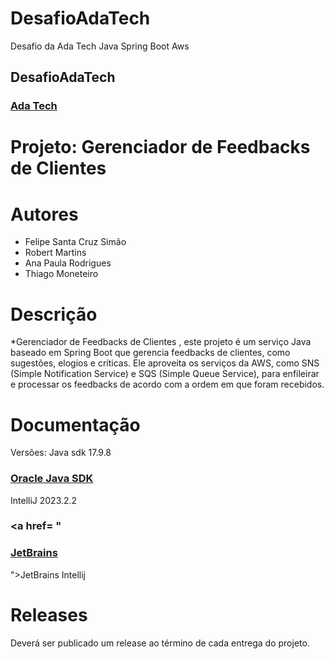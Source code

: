# DesafioAdaTech
Desafio da Ada Tech Java Spring Boot Aws

<h2>DesafioAdaTech</h2>
<h3><a href= "https://ada.tech/">Ada Tech</a></h3>

# Projeto: Gerenciador de Feedbacks de Clientes

# Autores

* Felipe Santa Cruz Simão
* Robert Martins
* Ana Paula Rodrigues
* Thiago Moneteiro

# Descrição

*Gerenciador de Feedbacks de Clientes , este projeto é um serviço Java baseado em Spring Boot que gerencia feedbacks de clientes, como sugestões, elogios e críticas. Ele aproveita os serviços da AWS, como SNS (Simple Notification Service) e SQS (Simple Queue Service), para enfileirar e processar os feedbacks de acordo com a ordem em que foram recebidos.

# Documentação

Versões:
Java sdk 17.9.8 <h3><a href= "[https://ada.tech/](https://www.oracle.com/java/technologies/javase/jdk17-archive-downloads.html)">Oracle Java SDK</a></h3>
IntelliJ 2023.2.2 <h3><a href= "<h3><a href= "https://www.jetbrains.com/pt-br/idea/download/?section=windows">JetBrains</a></h3>">JetBrains Intellij</a></h3>


# Releases

Deverá ser publicado um release ao término de cada entrega do projeto.

